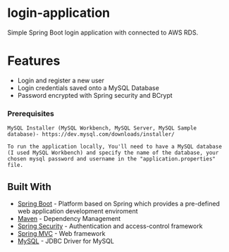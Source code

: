 # login-application
Simple Spring Boot login application with connected to AWS RDS.

# Features
* Login and register a new user
* Login credentials saved onto a MySQL Database
* Password encrypted with Spring security and BCrypt

### Prerequisites
```
MySQL Installer (MySQL Workbench, MySQL Server, MySQL Sample database)- https://dev.mysql.com/downloads/installer/ 

To run the application locally, You'll need to have a MySQL database (I used MySQL Workbench) and specify the name of the database, your chosen mysql password and username in the "application.properties" file.

```
## Built With
* [Spring Boot](https://spring.io/projects/spring-boot) - Platform based on Spring which provides a pre-defined web application development enviroment
* [Maven](https://maven.apache.org/) - Dependency Management
* [Spring Security](https://mvnrepository.com/artifact/org.springframework.security/spring-security-core) - Authentication and access-control framework
* [Spring MVC](https://mvnrepository.com/artifact/org.springframework/spring-webmvc) - Web framework
* [MySQL](https://mvnrepository.com/artifact/mysql/mysql-connector-java) - JDBC Driver for MySQL
